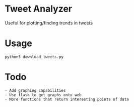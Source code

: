 # Tweet Analyzer
Useful for plotting/finding trends in tweets

# Usage
`python3 download_tweets.py`

# Todo
	- Add graphing capabilities
	- Use flask to get graphs onto web
	- More functions that return interesting points of data